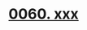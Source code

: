 # [0060. xxx](https://github.com/Tdahuyou/TNotes.react/tree/main/notes/0060.%20xxx)

<!-- region:toc -->



<!-- endregion:toc -->
